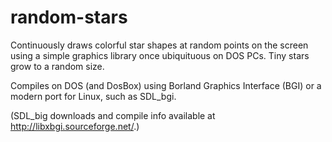 # random-stars

Continuously draws colorful star shapes at random points on the screen using
a simple graphics library once ubiquituous on DOS PCs. Tiny stars grow to a
random size.

Compiles on DOS (and DosBox) using Borland Graphics Interface (BGI)
or a modern port for Linux, such as SDL_bgi.

(SDL_big downloads and compile info available at http://libxbgi.sourceforge.net/.)








